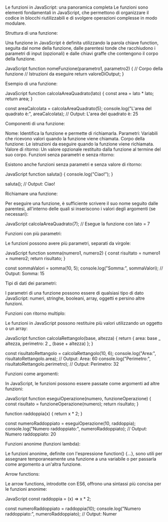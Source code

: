 <!-- @format -->

Le funzioni in JavaScript: una panoramica completa
Le funzioni sono elementi fondamentali in JavaScript, che permettono di organizzare il codice in blocchi riutilizzabili e di svolgere operazioni complesse in modo modulare.

Struttura di una funzione:

Una funzione in JavaScript è definita utilizzando la parola chiave function, seguita dal nome della funzione, dalle parentesi tonde che racchiudono i parametri di input (opzionali) e dalle chiavi graffe che contengono il corpo della funzione.

JavaScript
function nomeFunzione(parametro1, parametro2) {
// Corpo della funzione
// Istruzioni da eseguire
return valoreDiOutput;
}

Esempio di una funzione:

JavaScript
function calcolaAreaQuadrato(lato) {
const area = lato \* lato;
return area;
}

const areaCalcolata = calcolaAreaQuadrato(5);
console.log("L'area del quadrato è:", areaCalcolata); // Output: L'area del quadrato è: 25

Componenti di una funzione:

Nome: Identifica la funzione e permette di richiamarla.
Parametri: Variabili che ricevono valori quando la funzione viene chiamata.
Corpo della funzione: Le istruzioni da eseguire quando la funzione viene richiamata.
Valore di ritorno: Un valore opzionale restituito dalla funzione al termine del suo corpo.
Funzioni senza parametri e senza ritorno:

Esistono anche funzioni senza parametri e senza valore di ritorno:

JavaScript
function saluta() {
console.log("Ciao!");
}

saluta(); // Output: Ciao!

Richiamare una funzione:

Per eseguire una funzione, è sufficiente scrivere il suo nome seguito dalle parentesi, all'interno delle quali si inseriscono i valori degli argomenti (se necessari):

JavaScript
calcolaAreaQuadrato(7); // Esegue la funzione con lato = 7

Funzioni con più parametri:

Le funzioni possono avere più parametri, separati da virgole:

JavaScript
function somma(numero1, numero2) {
const risultato = numero1 + numero2;
return risultato;
}

const sommaValori = somma(10, 5);
console.log("Somma:", sommaValori); // Output: Somma: 15

Tipi di dati dei parametri:

I parametri di una funzione possono essere di qualsiasi tipo di dato JavaScript: numeri, stringhe, booleani, array, oggetti e persino altre funzioni.

Funzioni con ritorno multiplo:

Le funzioni in JavaScript possono restituire più valori utilizzando un oggetto o un array:

JavaScript
function calcolaRettangolo(base, altezza) {
return {
area: base _ altezza,
perimetro: 2 _ (base + altezza)
};
}

const risultatoRettangolo = calcolaRettangolo(10, 6);
console.log("Area:", risultatoRettangolo.area); // Output: Area: 60
console.log("Perimetro:", risultatoRettangolo.perimetro); // Output: Perimetro: 32

Funzioni come argomenti:

In JavaScript, le funzioni possono essere passate come argomenti ad altre funzioni:

JavaScript
function eseguiOperazione(numero, funzioneOperazione) {
const risultato = funzioneOperazione(numero);
return risultato;
}

function raddoppia(x) {
return x \* 2;
}

const numeroRaddoppiato = eseguiOperazione(10, raddoppia);
console.log("Numero raddoppiato:", numeroRaddoppiato); // Output: Numero raddoppiato: 20

Funzioni anonime (funzioni lambda):

Le funzioni anonime, definite con l'espressione function() {...}, sono utili per assegnare temporaneamente una funzione a una variabile o per passarla come argomento a un'altra funzione.

Arrow functions:

Le arrow functions, introdotte con ES6, offrono una sintassi più concisa per le funzioni anonime:

JavaScript
const raddoppia = (x) => x \* 2;

const numeroRaddoppiato = raddoppia(10);
console.log("Numero raddoppiato:", numeroRaddoppiato); // Output: Numer
